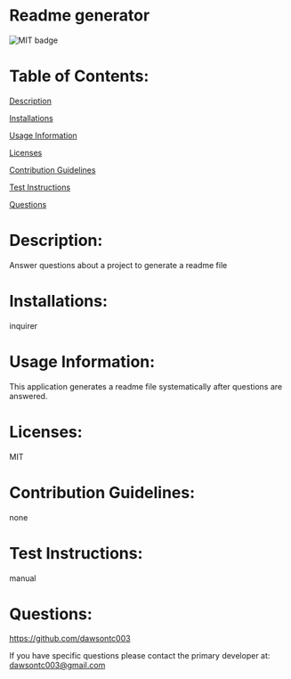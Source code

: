 # Readme generator
      

![MIT badge](https://img.shields.io/badge/License-MIT-yellow.svg)

# Table of Contents:
[Description](#description)

[Installations](#installations)

[Usage Information](#usage-information)

[Licenses](#licenses)

[Contribution Guidelines](#contribution-guidelines)

[Test Instructions](#test-instructions)

[Questions](#questions)

# Description:
Answer questions about a project to generate a readme file

# Installations:
inquirer

# Usage Information:
This application generates a readme file systematically after questions are answered.

# Licenses:
MIT

# Contribution Guidelines:
none

# Test Instructions:
manual

# Questions:
https://github.com/dawsontc003

If you have specific questions please contact the primary developer at: dawsontc003@gmail.com
